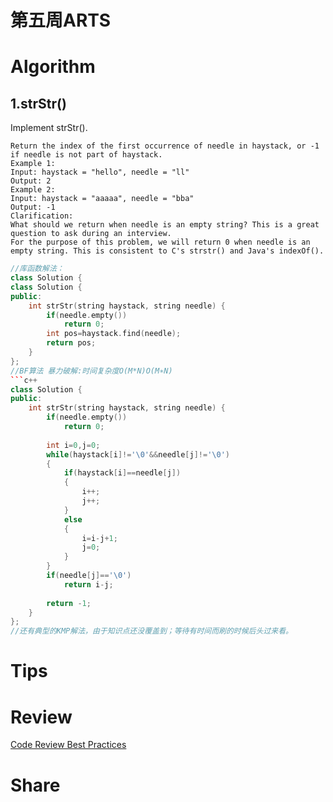# 第五周ARTS

# Algorithm
## 1.strStr()
Implement strStr().
```
Return the index of the first occurrence of needle in haystack, or -1 if needle is not part of haystack.
Example 1:
Input: haystack = "hello", needle = "ll"
Output: 2
Example 2:
Input: haystack = "aaaaa", needle = "bba"
Output: -1
Clarification:
What should we return when needle is an empty string? This is a great question to ask during an interview.
For the purpose of this problem, we will return 0 when needle is an empty string. This is consistent to C's strstr() and Java's indexOf().

```

```c++
//库函数解法：
class Solution {
class Solution {
public:
    int strStr(string haystack, string needle) {
        if(needle.empty())
            return 0;
        int pos=haystack.find(needle);
        return pos;
    }
};
//BF算法 暴力破解:时间复杂度O(M*N)O(M∗N)
```c++
class Solution {
public:
    int strStr(string haystack, string needle) {
        if(needle.empty())
            return 0;
        
        int i=0,j=0;
        while(haystack[i]!='\0'&&needle[j]!='\0')
        {
            if(haystack[i]==needle[j])
            {
                i++;
                j++;
            }
            else
            {
                i=i-j+1;
                j=0;
            }
        }
        if(needle[j]=='\0')
            return i-j;
        
        return -1;
    }
};
//还有典型的KMP解法，由于知识点还没覆盖到；等待有时间而刷的时候后头过来看。
```
# Tips

# Review
[Code Review Best Practices](https://medium.com/palantir/code-review-best-practices-19e02780015f)

# Share
